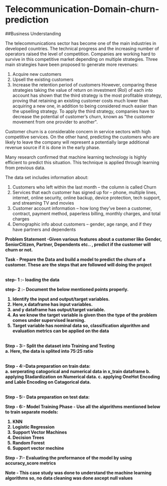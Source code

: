 # Telecommunication-Domain-churn-prediction
##Business Understanding

The telecommunications sector has become one of the main industries in developed countries. The technical progress and the increasing number of operators raised the level of competition. Companies are working hard to survive in this competitive market depending on multiple strategies. Three main strategies have been proposed to generate more revenues: 
1. Acquire new customers 
2. Upsell the existing customers
3. Increase the retention period of customers 
However, comparing these strategies taking the value of return on investment (RoI) of each into account has shown that the third strategy is the most profitable strategy, proving that retaining an existing customer costs much lower than acquiring a new one, in addition to being considered much easier than the upselling strategy. To apply the third strategy, companies have to decrease the potential of customer’s churn, known as "the customer movement from one provider to another".

Customer churn is a considerable concern in service sectors with high competitive services. On the other hand, predicting the customers who are likely to leave the company will represent a potentially large additional revenue source if it is done in the early phase.

Many research confirmed that machine learning technology is highly efficient to predict this situation. This technique is applied through learning from previous data.


The data set includes information about:

1. Customers who left within the last month – the column is called Churn
2. Services that each customer has signed up for – phone, multiple lines, internet, online security, online backup, device protection, tech support, and streaming TV and movies
3. Customer account information – how long they’ve been a customer, contract, payment method, paperless billing, monthly charges, and total charges
4. Demographic info about customers – gender, age range, and if they have partners and dependents

<b>Problem Statement -<b>Given various features about a customer like Gender, SeniorCitizen, Partner, Dependents etc.. , predict if the customer will churn or not.

__Task -__ Prepare the Data and build a model to predict the churn of a customer.
These are the steps that are followed will doing the project

<br><b>step- 1 :-<b/> loading the data<br/>
  
__step- 2 :-__ Document the below mentioned points properly.
1. Identify the input and output/target variables.
2. Here,x dataframe has input variables.
3. and y dataframe has output/target variable.
4. As we know the target variable is given then the type of the problem comes under __supervised learning.__
5. Target variable has __nominal data__ so, __classification algorithm__ and __evaluation metrics__ can be applied on the data

<br>__Step - 3:-__ Split the dataset into Training and Testing<br/>
a. Here, the data is splited into 75:25 ratio
  
<br><b>Step - 4:-</b>Data preparation on train data:<br/>
a. serperating catogorical and numerical data in x_train dataframe
b. applying __Stadardization__ on Numerical data.
c. applying __OneHot Encoding and Lable Encoding__ on Catagorical data.
  
<br>__Step - 5__:- Data preparation on test data:<br/>
  
__Step - 6:-__ Model Training Phase - Use all the algorithms mentioned below to train separate models:
1. KNN
2. Logistic Regression
3. Support Vector Machines
4. Decision Trees
5. Random Forest
6. Support vector mechine
  
__Step - 7:-__ Evaluating the preformance of the model by using accuracy_score metrics 

__Note -__ This case study was done to understand the machine learning algorithms so, no data cleaning was done axcept null values
